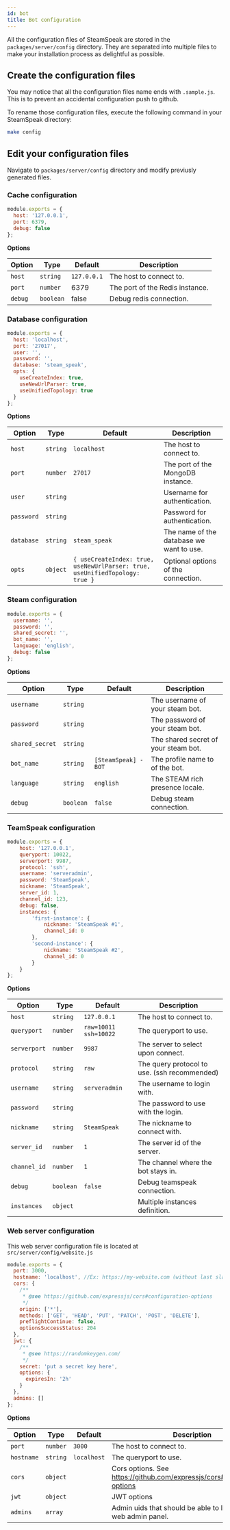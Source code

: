```yaml
---
id: bot
title: Bot configuration
---
```


All the configuration files of SteamSpeak are stored in the `packages/server/config` directory. They are separated into multiple files to make your installation process as delightful as possible.

## Create the configuration files

You may notice that all the configuration files name ends with `.sample.js`. This is to prevent an accidental configuration push to github.

To rename those configuration files, execute the following command in your SteamSpeak directory:

```bash
make config
```

## Edit your configuration files

Navigate to `packages/server/config` directory and modify previusly generated files.

### Cache configuration

```javascript
module.exports = {
  host: '127.0.0.1',
  port: 6379,
  debug: false
};
```

**Options**

| Option  | Type      | Default     | Description                     |
| ------- | --------- | ----------- | ------------------------------- |
| `host`  | `string`  | `127.0.0.1` | The host to connect to.         |
| `port`  | `number`  | 6379        | The port of the Redis instance. |
| `debug` | `boolean` | false       | Debug redis connection.         |

### Database configuration

```javascript
module.exports = {
  host: 'localhost',
  port: '27017',
  user: '',
  password: '',
  database: 'steam_speak',
  opts: {
    useCreateIndex: true,
    useNewUrlParser: true,
    useUnifiedTopology: true
  }
};
```

**Options**

| Option | Type | Default | Description |
| --- | --- | --- | --- |
| `host` | `string` | `localhost` | The host to connect to. |
| `port` | `number` | `27017` | The port of the MongoDB instance. |
| `user` | `string` |  | Username for authentication. |
| `password` | `string` |  | Password for authentication. |
| `database` | `string` | `steam_speak` | The name of the database we want to use. |
| `opts` | `object` | `{ useCreateIndex: true, useNewUrlParser: true, useUnifiedTopology: true }` | Optional options of the connection. |

### Steam configuration

```javascript
module.exports = {
  username: '',
  password: '',
  shared_secret: '',
  bot_name: '',
  language: 'english',
  debug: false
};
```

**Options**

| Option | Type | Default | Description |
| --- | --- | --- | --- |
| `username` | `string` |  | The username of your steam bot. |
| `password` | `string` |  | The password of your steam bot. |
| `shared_secret` | `string` |  | The shared secret of your steam bot. |
| `bot_name` | `string` | `[SteamSpeak] - BOT` | The profile name to of the bot. |
| `language` | `string` | `english` | The STEAM rich presence locale. |
| `debug` | `boolean` | `false` | Debug steam connection. |

### TeamSpeak configuration

```javascript
module.exports = {
	host: '127.0.0.1',
	queryport: 10022,
	serverport: 9987,
	protocol: 'ssh',
	username: 'serveradmin',
	password: 'SteamSpeak',
	nickname: 'SteamSpeak',
	server_id: 1,
	channel_id: 123,
	debug: false,
	instances: {
		'first-instance': {
			nickname: 'SteamSpeak #1',
			channel_id: 0
		},
		'second-instance': {
			nickname: 'SteamSpeak #2',
			channel_id: 0
		}
	}
};
```

**Options**

| Option | Type | Default | Description |
| --- | --- | --- | --- |
| `host` | `string` | `127.0.0.1` | The host to connect to. |
| `queryport` | `number` | `raw=10011 ssh=10022` | The queryport to use. |
| `serverport` | `number` | `9987` | The server to select upon connect. |
| `protocol` | `string` | `raw` | The query protocol to use. (ssh recommended) |
| `username` | `string` | `serveradmin` | The username to login with. |
| `password` | `string` |  | The password to use with the login. |
| `nickname` | `string` | `SteamSpeak` | The nickname to connect with. |
| `server_id` | `number` | `1` | The server id of the server. |
| `channel_id` | `number` | `1` | The channel where the bot stays in. |
| `debug` | `boolean` | `false` | Debug teamspeak connection. |
| `instances` | `object` |  | Multiple instances definition. |

### Web server configuration

This web server configuration file is located at `src/server/config/website.js`

```javascript
module.exports = {
  port: 3000,
  hostname: 'localhost', //Ex: https://my-website.com (without last slash)
  cors: {
    /**
     * @see https://github.com/expressjs/cors#configuration-options
     */
    origin: ['*'],
    methods: ['GET', 'HEAD', 'PUT', 'PATCH', 'POST', 'DELETE'],
    preflightContinue: false,
    optionsSuccessStatus: 204
  },
  jwt: {
    /**
     * @see https://randomkeygen.com/
     */
    secret: 'put a secret key here',
    options: {
      expiresIn: '2h'
    }
  },
  admins: []
};
```

**Options**

| Option | Type | Default | Description |
| --- | --- | --- | --- |
| `port` | `number` | `3000` | The host to connect to. |
| `hostname` | `string` | `localhost` | The queryport to use. |
| `cors` | `object` |  | Cors options. See https://github.com/expressjs/cors#configuration-options |
| `jwt` | `object` |  | JWT options |
| `admins` | `array` |  | Admin uids that should be able to login into the web admin panel. |
